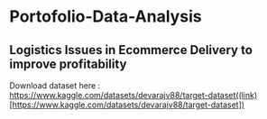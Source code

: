 # Portofolio-Data-Analysis



## Logistics Issues in Ecommerce Delivery to improve profitability
Download dataset here : https://www.kaggle.com/datasets/devarajv88/target-dataset((link)[https://www.kaggle.com/datasets/devarajv88/target-dataset])
